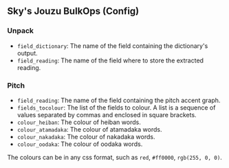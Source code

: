 Sky's Jouzu BulkOps (Config)
---

### Unpack

- `field_dictionary`: The name of the field containing the dictionary's output.
- `field_reading`: The name of the field where to store the extracted reading.

### Pitch

- `field_reading`: The name of the field containing the pitch accent graph.
- `fields_tocolour`: The list of the fields to colour. A list is a sequence of values separated by commas and enclosed in square brackets.
- `colour_heiban`: The colour of heiban words.
- `colour_atamadaka`: The colour of atamadaka words.
- `colour_nakadaka`: The colour of nakadaka words.
- `colour_oodaka`: The colour of oodaka words.

The colours can be in any css format, such as `red`, `#ff0000`, `rgb(255, 0, 0)`.
